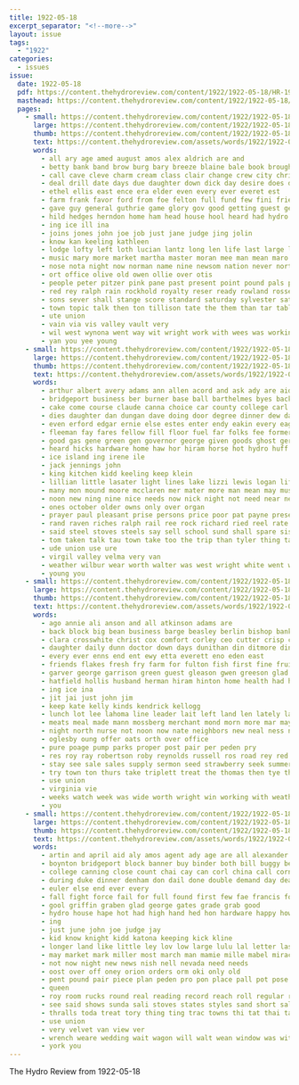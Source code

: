 ```yaml
---
title: 1922-05-18
excerpt_separator: "<!--more-->"
layout: issue
tags:
  - "1922"
categories:
  - issues
issue:
  date: 1922-05-18
  pdf: https://content.thehydroreview.com/content/1922/1922-05-18/HR-1922-05-18.pdf
  masthead: https://content.thehydroreview.com/content/1922/1922-05-18/masthead/HR-1922-05-18.jpg
  pages:
    - small: https://content.thehydroreview.com/content/1922/1922-05-18/small/HR-1922-05-18-01.jpg
      large: https://content.thehydroreview.com/content/1922/1922-05-18/large/HR-1922-05-18-01.jpg
      thumb: https://content.thehydroreview.com/content/1922/1922-05-18/thumbnails/HR-1922-05-18-01.jpg
      text: https://content.thehydroreview.com/assets/words/1922/1922-05-18/HR-1922-05-18-01.txt
      words:
        - all ary age amed august amos alex aldrich are and
        - betty bank band brow burg bary breeze blaine bale book brought bible bonds board bicknell born boy brown brothers bro baptist begin butler bradley boys bie been bove better brother beach banks both byl big business best body but
        - call cave cleve charm cream class clair change crew city christin confer close check credit churches crown croft chas carl cheeks car clara caddo came christian come comes cake cashier chair caller campus cater cal cedar cash church coffee cradle chee character county cattle
        - deal drill date days due daughter down dick day desire does daughters demand
        - ethel ellis east ence era elder even every ever everet est
        - farm frank favor ford from foe felton full fund few fini friends first forget for flower france fill folsom forty friday flowers farmer folks
        - gave guy general guthrie game glory gov good getting guest genes given green
        - hild hedges herndon home ham head house hool heard had hydro hodges held husbands harry high him hour henry has her honor
        - ing ice ill ina
        - joins jones john joe job just jane judge jing jolin
        - know kan keeling kathleen
        - lodge lofty left loth lucian lantz long len life last large lynn living learn line later like less let lunch lindsey
        - music mary more market martha master moran mee man mean maro mount minister men morning mon maude much march made miss mold ming miles missouri miller manner may must monday most
        - nose nota night now norman name nine newsom nation never north noon new nat not
        - ort office olive old owen ollie over otis
        - people peter pitzer pink pane past present point pound pals public pos pool piers peace park pope pees pie pounds pro pickles place person president pencil prince proud
        - red rey ralph rain rockhold royalty reser ready rowland rosser roy
        - sons sever shall stange score standard saturday sylvester sat ser saw son sharon ship sister special spring senator spain state school sand subject speaker simpson sunday struck swim sides still sale stocks smith summer sermon stock stevens short sun sible strong south soon send seems senda say store steers sung second service
        - town topic talk then ton tillison tate the them than tar table tom test too thomas taken team
        - ute union
        - vain via vis valley vault very
        - wil west wynona went way wit wright work with wees was working will water weekly warm wife while week word william want white weather wilson williams well wish
        - yan you yee young
    - small: https://content.thehydroreview.com/content/1922/1922-05-18/small/HR-1922-05-18-02.jpg
      large: https://content.thehydroreview.com/content/1922/1922-05-18/large/HR-1922-05-18-02.jpg
      thumb: https://content.thehydroreview.com/content/1922/1922-05-18/thumbnails/HR-1922-05-18-02.jpg
      text: https://content.thehydroreview.com/assets/words/1922/1922-05-18/HR-1922-05-18-02.txt
      words:
        - arthur albert avery adams ann allen acord and ask ady are aid agent alloy ater ace ana all
        - bridgeport business ber burner base ball barthelmes byes back brother bossler boys burns begin but bloom below
        - cake come course claude canna choice car county college carl cook company comfort certain came crissman close corres church call coll can city comes cool cal cost curnutt colony clerk
        - dies daughter dan dungan dave doing door degree dinner dew david don daily durant day
        - even erford edgar ernie else estes enter endy eakin every eagle ever
        - fleeman fay fares fellow fill floor fuel far folks fee former full filmore friday foot few fam florence fil first frank free ford from foote for
        - good gas gene green gen governor george given goods ghost german general game grammar gon going
        - heard hicks hardware home haw hor hiram horse hot hydro huff hour half hume her hollis horr herndon him had homes haskell huss henry high hamburg has
        - ice island ing irene ile
        - jack jennings john
        - king kitchen kidd keeling keep klein
        - lillian little lasater light lines lake lizzi lewis logan life less like louise lately last large lady list leisure louis lunch long lor left later
        - many mon mound moore mcclaren mer mater more man mean may must monday miss manda mar mail men made money
        - noon new ning nine nice needs now nick night not need near newton north
        - ones october older owns only over organ
        - prayer paul pleasant prise persons price poor pat payne present per pitzer petty pieper past pollard parks pauls profit
        - rand raven riches ralph rail ree rock richard ried reel rate road rey
        - said steel stoves steels say sell school sund shall spare sister soul sunday sines sun suits sale stove straw see seashore sales summer snyder sermon smith sleeper saturday sunshine such standard small show sad son standing she
        - tom taken talk tau town take too the trip than tyler thing taylor tice teacher them texas thomas
        - ude union use ure
        - virgil valley velma very van
        - weather wilbur wear worth walter was west wright white went work weeks with why wife week wish while will walters won
        - young you
    - small: https://content.thehydroreview.com/content/1922/1922-05-18/small/HR-1922-05-18-03.jpg
      large: https://content.thehydroreview.com/content/1922/1922-05-18/large/HR-1922-05-18-03.jpg
      thumb: https://content.thehydroreview.com/content/1922/1922-05-18/thumbnails/HR-1922-05-18-03.jpg
      text: https://content.thehydroreview.com/assets/words/1922/1922-05-18/HR-1922-05-18-03.txt
      words:
        - ago annie ali anson and all atkinson adams are
        - back block big bean business barge beasley berlin bishop banks better brother bridgeport bell best bank benge burse brothers
        - clara crosswhite christ cox comfort corley ceo cutter crisp christina crotty clyde cook charles clare cedar cotton cane can charleston carl cream cooling city clock clinton come corn church call
        - daughter daily dunn doctor down days dunithan din ditmore dinner day dent davis dat
        - every ever enns end ent ewy etta everett eno eden east
        - friends flakes fresh fry farm for fulton fish first fine fruits from friday farmer
        - garver george garrison green guest gleason gwen greeson glad good gordon ging gale grain
        - hatfield hollis husband herman hiram hinton home health had herndon hand hot hed har hydro her hamil hartman happy
        - ing ice ina
        - jit jai just john jim
        - keep kate kelly kinds kendrick kellogg
        - lunch lot lee lahoma line leader lait left land len lately last lai
        - meats meal made mann mossberg merchant mond morn more mar may mere morning mae miller means men moe mong monday
        - night north nurse not noon now nate neighbors new neal ness near ner
        - oglesby oung offer oats orth over office
        - pure poage pump parks proper post pair per peden pry
        - res roy ray robertson roby reynolds russell ros road rey red
        - stay see sale sales supply sermon seed strawberry seek summers stele stand simmons sund sell set suter south shannon soles sat sunday schmidt spivey store shelton sane seer season spore sun smith sister spain sim scott session saturday she side sack school soon summer
        - try town ton thurs take triplett treat the thomas then tye them tim trip tha tory texas tailor
        - use union
        - virginia vie
        - weeks watch week was wide worth wright win working with weatherford wife west won williams will world why work
        - you
    - small: https://content.thehydroreview.com/content/1922/1922-05-18/small/HR-1922-05-18-04.jpg
      large: https://content.thehydroreview.com/content/1922/1922-05-18/large/HR-1922-05-18-04.jpg
      thumb: https://content.thehydroreview.com/content/1922/1922-05-18/thumbnails/HR-1922-05-18-04.jpg
      text: https://content.thehydroreview.com/assets/words/1922/1922-05-18/HR-1922-05-18-04.txt
      words:
        - artin and april aid aly amos agent ady age are all alexander
        - boynton bridgeport block banner buy binder both bill buggy better but baby bon bout been big black buck bring bune best bag
        - college canning close count chai cay can corl china call corn chic caddo county company cher chairs cattle cold chas come chap cops cea cheap cocking christ carry collar comfort chet choice
        - during duke dinner denham don dail done double demand day dear deere daily down den deering
        - euler else end ever every
        - fall fight force fail for full found first few fae francis foot friends foll fine from frid fruit fruits fill friday furr fast ford
        - gool griffin graben glad george gates grade grab good
        - hydro house hape hot had high hand hed hon hardware happy how hite held hin homa home has hold
        - ing
        - just june john joe judge jay
        - kid know knight kidd katona keeping kick kline
        - longer land like little ley lov low large lulu lal letter last lie late let lis less
        - may market mark miller most march man mamie mille mabel miracle meg miss mean mis morning men moe must more members menary
        - not now night new news nish nell nevada need needs
        - oost over off oney orion orders orm oki only old
        - pent pound pair piece plan peden pro pon place pall pot pose price pary pay pin plants phon present pal per pierce ping
        - queen
        - roy room rucks round real reading record reach roll regular rent rush rey rain ree run reeson ret rest
        - see said shows sunda sali stoves states styles sand short sale store saturday sell suel standing starts saxe shape sunday sales stand she save saw scarce shall smith sprung stock sick soles south sary sal sun
        - thralls toda treat tory thing ting trac towns thi tat thai table tumbling them ten trucks the ted tor talkington thrall than
        - use union
        - very velvet van view ver
        - wrench weare wedding wait wagon will walt wean window was with while week wheat water world want wil weatherford
        - york you
---
```


The Hydro Review from 1922-05-18

<!--more-->

